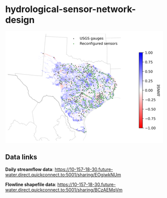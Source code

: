 # hydrological-sensor-network-design
<img src="./sensor_network.png" alt="sensor_network" width="500"/>

## Data links
__Daily streamflow data__: https://10-157-18-30.future-water.direct.quickconnect.to:5001/sharing/EOgiwkNUm

__Flowline shapefile data__: https://10-157-18-30.future-water.direct.quickconnect.to:5001/sharing/BCzAEMqVm
